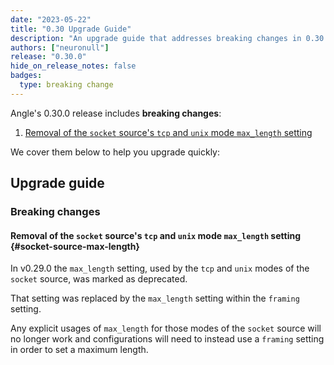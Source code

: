 ```yaml
---
date: "2023-05-22"
title: "0.30 Upgrade Guide"
description: "An upgrade guide that addresses breaking changes in 0.30.0"
authors: ["neuronull"]
release: "0.30.0"
hide_on_release_notes: false
badges:
  type: breaking change
---
```


Angle's 0.30.0 release includes **breaking changes**:

1. [Removal of the `socket` source's `tcp` and `unix` mode `max_length` setting](#socket-source-max-length)

We cover them below to help you upgrade quickly:

## Upgrade guide

### Breaking changes

#### Removal of the `socket` source's `tcp` and `unix` mode `max_length` setting {#socket-source-max-length}

In v0.29.0 the `max_length` setting, used by the `tcp` and `unix` modes
of the `socket` source, was marked as deprecated.

That setting was replaced by the `max_length` setting within the `framing`
setting.

Any explicit usages of `max_length` for those modes of the `socket`
source will no longer work and configurations will need to instead use
a `framing` setting in order to set a maximum length.
